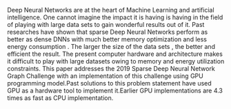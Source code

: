 Deep Neural Networks are at the heart of Machine
Learning and artificial intelligence. One cannot imagine the
impact it is having is having in the field of playing with large
data sets to gain wonderful results out of it. Past researches have
shown that sparse Deep Neural Networks perform as better as
dense DNNs with much better memory optimization and less
energy consumption . The larger the size of the data sets , the
better and efficient the result. The present computer hardware
and architecture makes it difficult to play with large datasets
owing to memory and energy utilization constraints. This
paper addresses the 2019 Sparse Deep Neural Network Graph
Challenge with an implementation of this challenge using GPU
programming model.Past solutions to this problem statement
have used GPU as a hardware tool to implement it.Earlier GPU
implementations are 4.3 times as fast as CPU implementation.